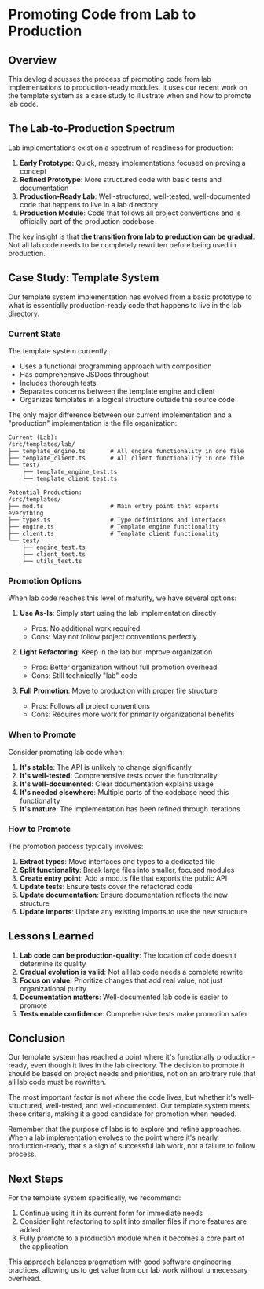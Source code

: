 # Promoting Code from Lab to Production

## Overview

This devlog discusses the process of promoting code from lab implementations to production-ready modules. It uses our recent work on the template system as a case study to illustrate when and how to promote lab code.

## The Lab-to-Production Spectrum

Lab implementations exist on a spectrum of readiness for production:

1. **Early Prototype**: Quick, messy implementations focused on proving a concept
2. **Refined Prototype**: More structured code with basic tests and documentation
3. **Production-Ready Lab**: Well-structured, well-tested, well-documented code that happens to live in a lab directory
4. **Production Module**: Code that follows all project conventions and is officially part of the production codebase

The key insight is that **the transition from lab to production can be gradual**. Not all lab code needs to be completely rewritten before being used in production.

## Case Study: Template System

Our template system implementation has evolved from a basic prototype to what is essentially production-ready code that happens to live in the lab directory.

### Current State

The template system currently:

- Uses a functional programming approach with composition
- Has comprehensive JSDocs throughout
- Includes thorough tests
- Separates concerns between the template engine and client
- Organizes templates in a logical structure outside the source code

The only major difference between our current implementation and a "production" implementation is the file organization:

```
Current (Lab):
/src/templates/lab/
├── template_engine.ts       # All engine functionality in one file
├── template_client.ts       # All client functionality in one file
└── test/
    ├── template_engine_test.ts
    └── template_client_test.ts

Potential Production:
/src/templates/
├── mod.ts                   # Main entry point that exports everything
├── types.ts                 # Type definitions and interfaces
├── engine.ts                # Template engine functionality
├── client.ts                # Template client functionality
└── test/
    ├── engine_test.ts
    ├── client_test.ts
    └── utils_test.ts
```

### Promotion Options

When lab code reaches this level of maturity, we have several options:

1. **Use As-Is**: Simply start using the lab implementation directly
   - Pros: No additional work required
   - Cons: May not follow project conventions perfectly

2. **Light Refactoring**: Keep in the lab but improve organization
   - Pros: Better organization without full promotion overhead
   - Cons: Still technically "lab" code

3. **Full Promotion**: Move to production with proper file structure
   - Pros: Follows all project conventions
   - Cons: Requires more work for primarily organizational benefits

### When to Promote

Consider promoting lab code when:

1. **It's stable**: The API is unlikely to change significantly
2. **It's well-tested**: Comprehensive tests cover the functionality
3. **It's well-documented**: Clear documentation explains usage
4. **It's needed elsewhere**: Multiple parts of the codebase need this functionality
5. **It's mature**: The implementation has been refined through iterations

### How to Promote

The promotion process typically involves:

1. **Extract types**: Move interfaces and types to a dedicated file
2. **Split functionality**: Break large files into smaller, focused modules
3. **Create entry point**: Add a mod.ts file that exports the public API
4. **Update tests**: Ensure tests cover the refactored code
5. **Update documentation**: Ensure documentation reflects the new structure
6. **Update imports**: Update any existing imports to use the new structure

## Lessons Learned

1. **Lab code can be production-quality**: The location of code doesn't determine its quality
2. **Gradual evolution is valid**: Not all lab code needs a complete rewrite
3. **Focus on value**: Prioritize changes that add real value, not just organizational purity
4. **Documentation matters**: Well-documented lab code is easier to promote
5. **Tests enable confidence**: Comprehensive tests make promotion safer

## Conclusion

Our template system has reached a point where it's functionally production-ready, even though it lives in the lab directory. The decision to promote it should be based on project needs and priorities, not on an arbitrary rule that all lab code must be rewritten.

The most important factor is not where the code lives, but whether it's well-structured, well-tested, and well-documented. Our template system meets these criteria, making it a good candidate for promotion when needed.

Remember that the purpose of labs is to explore and refine approaches. When a lab implementation evolves to the point where it's nearly production-ready, that's a sign of successful lab work, not a failure to follow process.

## Next Steps

For the template system specifically, we recommend:

1. Continue using it in its current form for immediate needs
2. Consider light refactoring to split into smaller files if more features are added
3. Fully promote to a production module when it becomes a core part of the application

This approach balances pragmatism with good software engineering practices, allowing us to get value from our lab work without unnecessary overhead.
